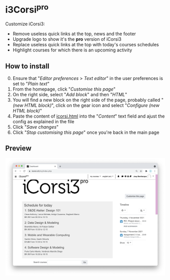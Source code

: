 # i3Corsi<sup>pro</sup>

Customize iCorsi3:

- Remove useless quick links at the top, news and the footer
- Upgrade logo to show it's the **pro** version of iCorsi3
- Replace useless quick links at the top with today's courses schedules
- Highlight courses for which there is an upcoming activity

## How to install

0. Ensure that "_Editor preferences_ > _Text editor_" in the user preferences
   is set to "_Plain text_"
1. From the homepage, click "_Customise this page_"
2. On the right side, select "_Add block_" and then "_HTML_"
3. You will find a new block on the right side of the page,
   probably called "_(new HTML block)_", click on the gear icon
   and select "_Configure (new HTML block)_"
4. Paste the content of [icorsi.html](./icorsi.html) into the "_Content_"
   text field and ajust the config as explained in the file
5. Click "_Save changes_"
6. Click "_Stop customising this page_" once you're back in the main page

## Preview

![Example](preview.png)
